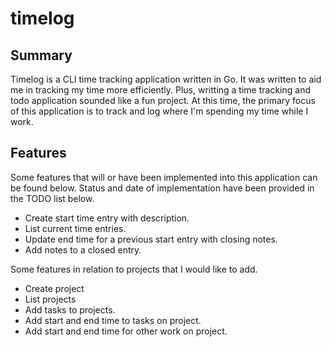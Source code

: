 # timelog

## Summary

Timelog is a CLI time tracking application written in Go. It was 
written to aid me in tracking my time more efficiently. Plus, writting
a time tracking and todo application sounded like a fun project. At
this time, the primary focus of this application is to track and log
where I'm spending my time while I work.

## Features

Some features that will or have been implemented into this application
can be found below. Status and date of implementation have been provided
in the TODO list below.

- Create start time entry with description.
- List current time entries.
- Update end time for a previous start entry with closing notes.
- Add notes to a closed entry.

Some features in relation to projects that I would like to add.

- Create project
- List projects
- Add tasks to projects.
- Add start and end time to tasks on project.
- Add start and end time for other work on project.
